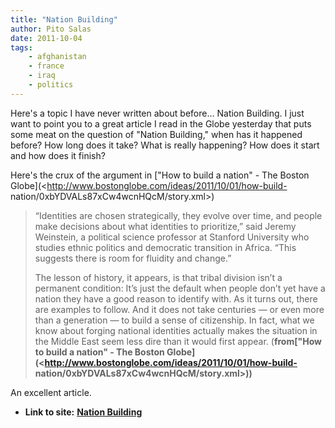 ```yaml
---
title: "Nation Building"
author: Pito Salas
date: 2011-10-04
tags:
    - afghanistan
    - france
    - iraq
    - politics
---
```


Here's a topic I have never written about before… Nation Building. I just want
to point you to a great article I read in the Globe yesterday that puts some
meat on the question of "Nation Building," when has it happened before? How
long does it take? What is really happening? How does it start and how does it
finish?

Here's the crux of the argument in ["How to build a nation" - The Boston
Globe](<http://www.bostonglobe.com/ideas/2011/10/01/how-build-
nation/0xbYDVALs87xCw4wcnHQcM/story.xml>)

> “Identities are chosen strategically, they evolve over time, and people make
> decisions about what identities to prioritize,” said Jeremy Weinstein, a
> political science professor at Stanford University who studies ethnic
> politics and democratic transition in Africa. “This suggests there is room
> for fluidity and change.”
>
> The lesson of history, it appears, is that tribal division isn’t a permanent
> condition: It’s just the default when people don’t yet have a nation they
> have a good reason to identify with. As it turns out, there are examples to
> follow. And it does not take centuries — or even more than a generation — to
> build a sense of citizenship. In fact, what we know about forging national
> identities actually makes the situation in the Middle East seem less dire
> than it would first appear. (**from["How to build a nation" - The Boston
> Globe](<http://www.bostonglobe.com/ideas/2011/10/01/how-build-
> nation/0xbYDVALs87xCw4wcnHQcM/story.xml>))**

An excellent article.


* **Link to site:** **[Nation Building](None)**
